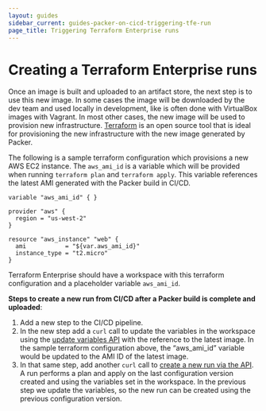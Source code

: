 ```yaml
---
layout: guides
sidebar_current: guides-packer-on-cicd-triggering-tfe-run
page_title: Triggering Terraform Enterprise runs
---
```


# Creating a Terraform Enterprise runs

Once an image is built and uploaded to an artifact store, the next step is to use this new image. In some cases the image will be downloaded by the dev team and used locally in development, like is often done with VirtualBox images with Vagrant. In most other cases, the new image will be used to provision new infrastructure. [Terraform](https://www.terraform.io/) is an open source tool that is ideal for provisioning the new infrastructure with the new image generated by Packer.

The following is a sample terraform configuration which provisions a new AWS EC2 instance.  The `aws_ami_id` is a variable which will be provided when running `terraform plan` and `terraform apply`. This variable references the latest AMI generated with the Packer build in CI/CD.

```hcl
variable "aws_ami_id" { }

provider "aws" {
  region = "us-west-2"
}

resource "aws_instance" "web" {
  ami           = "${var.aws_ami_id}"
  instance_type = "t2.micro"
}
```

Terraform Enterprise should have a workspace with this terraform configuration and a placeholder variable `aws_ami_id`.

**Steps to create a new run from CI/CD after a Packer build is complete and uploaded**:

1. Add a new step to the CI/CD pipeline.
2. In the new step add a `curl` call to update the variables in the workspace using the [update variables API](https://www.terraform.io/docs/enterprise-beta/api/variables.html#update-variables) with the reference to the latest image. In the sample terraform configuration above, the “aws_ami_id” variable would be updated to the AMI ID of the latest image.
3. In that same step, add another `curl` call to [create a new run via the API](https://www.terraform.io/docs/enterprise-beta/api/run.html#create-a-run). A run performs a plan and apply on the last configuration version created and using the variables set in the workspace. In the previous step we update the variables, so the new run can be created using the previous configuration version.
